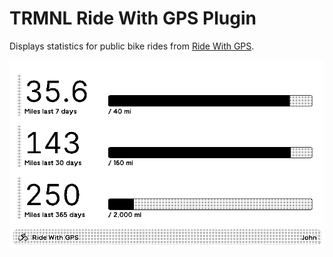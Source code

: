 # TRMNL Ride With GPS Plugin

Displays statistics for public bike rides from [Ride With GPS](https://ridewithgps.com/).

![A statistics display shows cycling mileage for an individual named John](screenshot.png)

